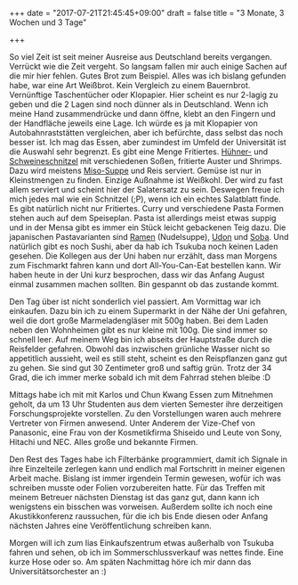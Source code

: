 +++
date = "2017-07-21T21:45:45+09:00"
draft = false
title = "3 Monate, 3 Wochen und 3 Tage"

+++

So viel Zeit ist seit meiner Ausreise aus Deutschland bereits vergangen.
Verrückt wie die Zeit vergeht. So langsam fallen mir auch einige Sachen auf die
mir hier fehlen. Gutes Brot zum Beispiel. Alles was ich bislang gefunden habe,
war eine Art Weißbrot. Kein Vergleich zu einem Bauernbrot. Vernünftige
Taschentücher oder Klopapier. Hier scheint es nur 2-lagig zu geben und die 2
Lagen sind noch dünner als in Deutschland. Wenn ich meine Hand zusammendrücke
und dann öffne, klebt an den Fingern und der Handfläche jeweils eine Lage. Ich
würde es ja mit Klopapier von Autobahnraststätten vergleichen, aber ich
befürchte, dass selbst das noch besser ist. Ich mag das Essen, aber zumindest im
Umfeld der Universität ist die Auswahl sehr begrenzt. Es gibt eine Menge
Fritiertes. [Hühner-] und [Schweineschnitzel] mit verschiedenen Soßen, fritierte
Auster und Shrimps. Dazu wird meistens [Miso-Suppe] und Reis serviert. Gemüse
ist nur in Kleinstmengen zu finden. Einzige Außnahme ist Weißkohl. Der wird zu
fast allem serviert und scheint hier der Salatersatz zu sein. Deswegen freue ich
mich jedes mal wie ein Schnitzel (;P), wenn ich ein echtes Salatblatt finde. Es
gibt natürlich nicht nur Fritiertes. Curry und verschiedene Pasta Formen stehen
auch auf dem Speiseplan. Pasta ist allerdings meist etwas suppig und in der
Mensa gibt es immer ein Stück leicht gebackenen Teig dazu. Die japanischen
Pastavarianten sind [Ramen] (Nudelsuppe), [Udon] und [Soba]. Und natürlich gibt
es noch Sushi, aber da hab ich Tsukuba noch keinen Laden gesehen. Die Kollegen
aus der Uni haben nur erzählt, dass man Morgens zum Fischmarkt fahren kann und
dort All-You-Can-Eat bestellen kann. Wir haben heute in der Uni kurz besprochen,
dass wir das Anfang August einmal zusammen machen sollten. Bin gespannt ob das
zustande kommt.

Den Tag über ist nicht sonderlich viel passiert. Am Vormittag war ich einkaufen.
Dazu bin ich zu einem Supermarkt in der Nähe der Uni gefahren, weil die dort
große Marmeladengläser mit 500g haben. Bei dem Laden neben den Wohnheimen gibt
es nur kleine mit 100g. Die sind immer so schnell leer. Auf meinem Weg bin ich
abseits der Hauptstraße durch die Reisfelder gefahren. Obwohl das inzwischen
grünliche Wasser nicht so appetitlich aussieht, weil es still steht, scheint es
den Reispflanzen ganz gut zu gehen. Sie sind gut 30 Zentimeter groß und saftig
grün. Trotz der 34 Grad, die ich immer merke sobald ich mit dem Fahrrad stehen
bleibe :D

Mittags habe ich mit mit Karlos und Chun Kwang Essen zum Mitnehmen geholt, da
um 13 Uhr Studenten aus dem vierten Semester ihre derzeitigen Forschungsprojekte
vorstellen. Zu den Vorstellungen waren auch mehrere Vertreter von Firmen
anwesend. Unter Anderem der Vize-Chef von Panasonic, eine Frau von der
Kosmetikfirma Shiseido und Leute von Sony, Hitachi und NEC. Alles große und
bekannte Firmen.

Den Rest des Tages habe ich Filterbänke programmiert, damit ich Signale in ihre
Einzelteile zerlegen kann und endlich mal Fortschritt in meiner eigenen Arbeit
mache. Bislang ist immer irgendein Termin gewesen, wofür ich was schreiben
musste oder Folien vorzubereiten hatte. Für das Treffen mit meinem Betreuer
nächsten Dienstag ist das ganz gut, dann kann ich wenigstens ein bisschen was
vorweisen. Außerdem sollte ich noch eine Akustikkonferenz raussuchen, für die
ich bis Ende diesen oder Anfang nächsten Jahres eine Veröffentlichung schreiben
kann.

Morgen will ich zum Iias Einkaufszentrum etwas außerhalb von Tsukuba fahren und
sehen, ob ich im Sommerschlussverkauf was nettes finde. Eine kurze Hose oder so.
Am späten Nachmittag höre ich mir dann das Universitätsorchester an :)

<!-- Links: -->
[Hühner-]: https://en.wikipedia.org/wiki/Chicken_katsu
[Schweineschnitzel]: https://de.wikipedia.org/wiki/Tonkatsu
[Miso-Suppe]: https://de.wikipedia.org/wiki/Miso-Suppe
[Ramen]: https://de.wikipedia.org/wiki/Ramen
[Udon]: https://de.wikipedia.org/wiki/Udon
[Soba]: https://de.wikipedia.org/wiki/Soba_(Teigware)
